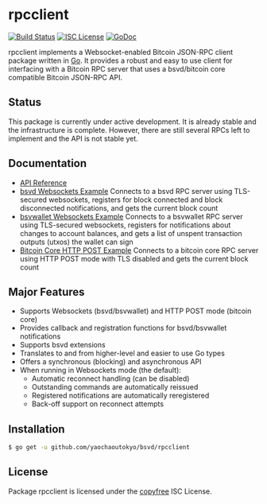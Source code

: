 rpcclient
=========

[![Build Status](https://travis-ci.org/yaochaoutokyo/bsvd.png?branch=master)](https://travis-ci.org/yaochaoutokyo/bsvd)
[![ISC License](http://img.shields.io/badge/license-ISC-blue.svg)](http://copyfree.org)
[![GoDoc](https://img.shields.io/badge/godoc-reference-blue.svg)](http://godoc.org/github.com/yaochaoutokyo/bsvd/rpcclient)

rpcclient implements a Websocket-enabled Bitcoin JSON-RPC client package written
in [Go](http://golang.org/).  It provides a robust and easy to use client for
interfacing with a Bitcoin RPC server that uses a bsvd/bitcoin core compatible
Bitcoin JSON-RPC API.

## Status

This package is currently under active development.  It is already stable and
the infrastructure is complete.  However, there are still several RPCs left to
implement and the API is not stable yet.

## Documentation

* [API Reference](http://godoc.org/github.com/yaochaoutokyo/bsvd/rpcclient)
* [bsvd Websockets Example](https://github.com/yaochaoutokyo/bsvd/tree/master/rpcclient/examples/bsvdwebsockets)
  Connects to a bsvd RPC server using TLS-secured websockets, registers for
  block connected and block disconnected notifications, and gets the current
  block count
* [bsvwallet Websockets Example](https://github.com/yaochaoutokyo/bsvd/tree/master/rpcclient/examples/bsvwalletwebsockets)
  Connects to a bsvwallet RPC server using TLS-secured websockets, registers for
  notifications about changes to account balances, and gets a list of unspent
  transaction outputs (utxos) the wallet can sign
* [Bitcoin Core HTTP POST Example](https://github.com/yaochaoutokyo/bsvd/tree/master/rpcclient/examples/bitcoincorehttp)
  Connects to a bitcoin core RPC server using HTTP POST mode with TLS disabled
  and gets the current block count

## Major Features

* Supports Websockets (bsvd/bsvwallet) and HTTP POST mode (bitcoin core)
* Provides callback and registration functions for bsvd/bsvwallet notifications
* Supports bsvd extensions
* Translates to and from higher-level and easier to use Go types
* Offers a synchronous (blocking) and asynchronous API
* When running in Websockets mode (the default):
  * Automatic reconnect handling (can be disabled)
  * Outstanding commands are automatically reissued
  * Registered notifications are automatically reregistered
  * Back-off support on reconnect attempts

## Installation

```bash
$ go get -u github.com/yaochaoutokyo/bsvd/rpcclient
```

## License

Package rpcclient is licensed under the [copyfree](http://copyfree.org) ISC
License.

